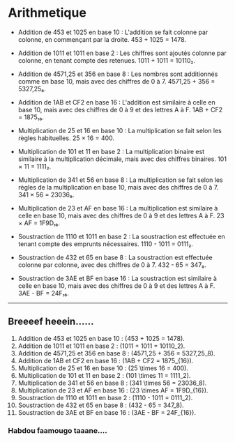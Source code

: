 # Arithmetique
- Addition de 453 et 1025 en base 10 :
  L'addition se fait colonne par colonne, en commençant par la droite.
  453 + 1025 = 1478.

- Addition de 1011 et 1011 en base 2 :
  Les chiffres sont ajoutés colonne par colonne, en tenant compte des retenues.
  1011 + 1011 = 10110₂.

- Addition de 4571,25 et 356 en base 8 :
  Les nombres sont additionnés comme en base 10, mais avec des chiffres de 0 à 7.
  4571,25 + 356 = 5327,25₈.

- Addition de 1AB et CF2 en base 16 :
  L'addition est similaire à celle en base 10, mais avec des chiffres de 0 à 9 et des lettres A à F.
  1AB + CF2 = 1875₁₆.

- Multiplication de 25 et 16 en base 10 :
  La multiplication se fait selon les règles habituelles.
  25 × 16 = 400.

- Multiplication de 101 et 11 en base 2 :
  La multiplication binaire est similaire à la multiplication décimale, mais avec des chiffres binaires.
  101 × 11 = 1111₂.

- Multiplication de 341 et 56 en base 8 :
  La multiplication se fait selon les règles de la multiplication en base 10, mais avec des chiffres de 0 à 7.
  341 × 56 = 23036₈.

- Multiplication de 23 et AF en base 16 :
  La multiplication est similaire à celle en base 10, mais avec des chiffres de 0 à 9 et des lettres A à F.
  23 × AF = 1F9D₁₆.

- Soustraction de 1110 et 1011 en base 2 :
  La soustraction est effectuée en tenant compte des emprunts nécessaires.
  1110 - 1011 = 0111₂.

- Soustraction de 432 et 65 en base 8 :
  La soustraction est effectuée colonne par colonne, avec des chiffres de 0 à 7.
  432 - 65 = 347₈.

- Soustraction de 3AE et BF en base 16 :
  La soustraction est similaire à celle en base 10, mais avec des chiffres de 0 à 9 et des lettres A à F.
  3AE - BF = 24F₁₆.


-----

## Breeeef heeein......

1. Addition de 453 et 1025 en base 10 : \(453 + 1025 = 1478\).
2. Addition de 1011 et 1011 en base 2 : \(1011 + 1011 = 10110_2\).
3. Addition de 4571,25 et 356 en base 8 : \(4571,25 + 356 = 5327,25_8\).
4. Addition de 1AB et CF2 en base 16 : \(1AB + CF2 = 1875_{16}\).
5. Multiplication de 25 et 16 en base 10 : \(25 \times 16 = 400\).
6. Multiplication de 101 et 11 en base 2 : \(101 \times 11 = 1111_2\).
7. Multiplication de 341 et 56 en base 8 : \(341 \times 56 = 23036_8\).
8. Multiplication de 23 et AF en base 16 : \(23 \times AF = 1F9D_{16}\).
9. Soustraction de 1110 et 1011 en base 2 : \(1110 - 1011 = 0111_2\).
10. Soustraction de 432 et 65 en base 8 : \(432 - 65 = 347_8\).
11. Soustraction de 3AE et BF en base 16 : \(3AE - BF = 24F_{16}\).

### Habdou faamougo taaane....